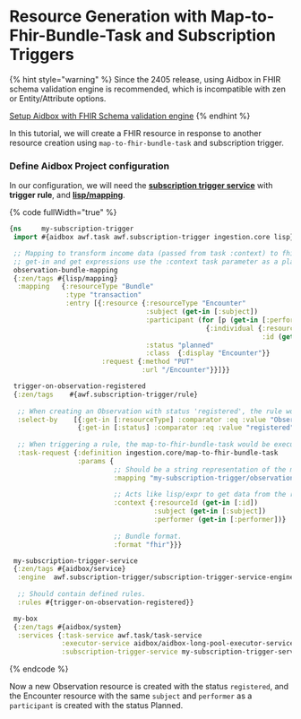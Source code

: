 # Resource Generation with Map-to-Fhir-Bundle-Task and Subscription Triggers

{% hint style="warning" %}
Since the 2405 release, using Aidbox in FHIR schema validation engine is recommended, which is incompatible with zen or Entity/Attribute options.

[Setup Aidbox with FHIR Schema validation engine](broken-reference)
{% endhint %}

In this tutorial, we will create a FHIR resource in response to another resource creation using `map-to-fhir-bundle-task` and subscription trigger.

### Define Aidbox Project configuration

In our configuration, we will need the [**subscription trigger service**](../../zen-related/workflow-engine/services.md#subscription-trigger) with **trigger rule**, and [**lisp/mapping**](../../../../modules/integration-toolkit/hl7-v2-integration/mappings-with-lisp-mapping.md).

{% code fullWidth="true" %}
```clojure
{ns     my-subscription-trigger
 import #{aidbox awf.task awf.subscription-trigger ingestion.core lisp}

 ;; Mapping to transform income data (passed from task :context) to fhir Bundle
 ;; get-in and get expressions use the :context task parameter as a place to get data from
 observation-bundle-mapping
 {:zen/tags #{lisp/mapping}
  :mapping   {:resourceType "Bundle"
              :type "transaction"
              :entry [{:resource {:resourceType "Encounter"
                                  :subject (get-in [:subject])
                                  :participant (for [p (get-in [:performer])]
                                                 {:individual {:resourceType (get p :resourceType)
                                                               :id (get p :id)}})
                                  :status "planned"
                                  :class  {:display "Encounter"}}
                       :request {:method "PUT"
                                 :url "/Encounter"}}]}}

 trigger-on-observation-registered
 {:zen/tags    #{awf.subscription-trigger/rule}
 
  ;; When creating an Observation with status 'registered', the rule would be triggered.
  :select-by    [{:get-in [:resourceType] :comparator :eq :value "Observation"}
                 {:get-in [:status] :comparator :eq :value "registered"}]
                 
  ;; When triggering a rule, the map-to-fhir-bundle-task would be executed 
  :task-request {:definition ingestion.core/map-to-fhir-bundle-task
                 :params {
                          ;; Should be a string representation of the mapping definition symbol with the namespace.
                          :mapping "my-subscription-trigger/observation-bundle-mapping"
                          
                          ;; Acts like lisp/expr to get data from the resource that triggered the rule.
                          :context {:resourceId (get-in [:id])
                                    :subject (get-in [:subject])
                                    :performer (get-in [:performer])}
                            
                          ;; Bundle format.        
                          :format "fhir"}}}

 my-subscription-trigger-service
 {:zen/tags #{aidbox/service}
  :engine  awf.subscription-trigger/subscription-trigger-service-engine
  
  ;; Should contain defined rules.
  :rules #{trigger-on-observation-registered}}

 my-box
 {:zen/tags #{aidbox/system}
  :services {:task-service awf.task/task-service
             :executor-service aidbox/aidbox-long-pool-executor-service
             :subscription-trigger-service my-subscription-trigger-service}}}
```
{% endcode %}

Now a new Observation resource is created with the status `registered`, and the Encounter resource with the same `subject` and `performer` as a `participant` is created with the status Planned.
